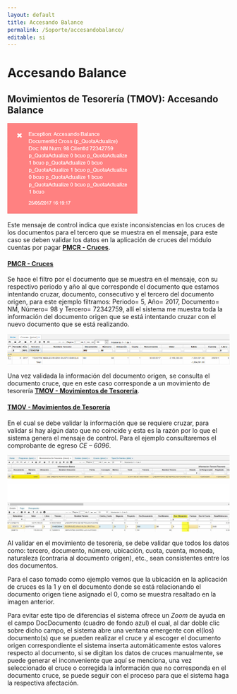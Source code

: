 ```yaml
---
layout: default
title: Accesando Balance
permalink: /Soporte/accesandobalance/
editable: si
---
```


# Accesando Balance

## Movimientos de Tesorería (TMOV): Accesando Balance

![](tmov1.png)

Este mensaje de control indica que existe inconsistencias en los cruces de los documentos para el tercero que se muestra en el mensaje, para este caso se deben validar los datos en la aplicación de cruces del módulo cuentas por pagar [**PMCR - Cruces**](http://docs.oasiscom.com/Operacion/erp/cuentas/pmovimient/pmcr).


#### [**PMCR - Cruces**](http://docs.oasiscom.com/Operacion/erp/cuentas/pmovimient/pmcr)

Se hace el filtro por el documento que se muestra en el mensaje, con su respectivo periodo y año al que corresponde el documento que estamos intentando cruzar, documento, consecutivo y el tercero del documento origen, para este ejemplo filtramos: Periodo= 5, Año= 2017, Documento= NM, Número= 98 y Tercero= 72342759, allí el sistema me muestra toda la información del documento origen que se está intentando cruzar con el nuevo documento que se está realizando.  

![](pmcr.png)

Una vez validada la información del documento origen, se consulta el documento cruce, que en este caso corresponde a un movimiento de tesorería [**TMOV - Movimientos de Tesorería**](http://docs.oasiscom.com/Operacion/erp/tesoreria/tmovimient/tmov).

#### [**TMOV - Movimientos de Tesorería**](http://docs.oasiscom.com/Operacion/erp/tesoreria/tmovimient/tmov)

En el cual se debe validar la información que se requiere cruzar, para validar si hay algún dato que no coincide y esta es la razón por lo que el sistema genera el mensaje de control. Para el ejemplo consultaremos el comprobante de egreso _CE – 6096_.  

![](tmov.png)

Al validar en el movimiento de tesorería, se debe validar que todos los datos como: tercero, documento, número, ubicación, cuota, cuenta, moneda, naturaleza (contraria al documento origen), etc., sean consistentes entre los dos documentos.  

Para el caso tomado como ejemplo vemos que la ubicación en la aplicación de cruces es la 1 y en el documento donde se está relacionando el documento origen tiene asignado el 0, como se muestra resaltado en la imagen anterior.  

Para evitar este tipo de diferencias el sistema ofrece un _Zoom_ de ayuda en el campo DocDocumento (cuadro de fondo azul) el cual, al dar doble clic sobre dicho campo, el sistema abre una ventana emergente con el(los) documento(s) que se pueden realizar el cruce y al escoger el documento origen correspondiente el sistema inserta automáticamente estos valores respecto al documento, si se digitan los datos de cruces manualmente, se puede generar el inconveniente que aquí se menciona, una vez seleccionado el cruce o corregida la información que no corresponda en el documento cruce, se puede seguir con el proceso para que el sistema haga la respectiva   afectación.

